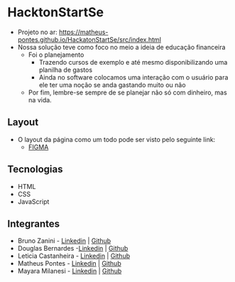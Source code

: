 # HacktonStartSe
- Projeto no ar: https://matheus-pontes.github.io/HackatonStartSe/src/index.html
- Nossa solução teve como foco no meio a ideia de educação financeira
    - Foi o planejamento
        - Trazendo cursos de exemplo e até mesmo disponibilizando uma planilha de gastos
        - Ainda no software colocamos uma interação com o usuário para ele ter uma noção se anda gastando
        muito ou não
    - Por fim, lembre-se sempre de se planejar não só com dinheiro, mas na vida.

## Layout
- O layout da página como um todo pode ser visto pelo seguinte link: 
    - [FIGMA](https://www.figma.com/file/ZmbuknEjFJqAyJDkdtWf9k/ProjetoHackatonEducaFinanceira?node-id=0%3A1)

## Tecnologias 
- HTML
- CSS
- JavaScript

## Integrantes
- Bruno Zanini - [Linkedin](https://www.linkedin.com/in/bzclima/) | [Github](https://github.com/Bruno-Zanini-Cerqueira-Lima)
- Douglas Bernardes -[Linkedin](https://www.linkedin.com/in/douglas-bernardes-397336165/) | [Github](https://github.com/Dougbernard)
- Leticia Castanheira - [Linkedin](https://www.linkedin.com/in/castanheiraleticia/) | [Github](https://github.com/LeleCastanheira)
- Matheus Pontes - [Linkedin](https://www.linkedin.com/in/matheus-pontes-95b9761b5/) | [Github](https://github.com/Matheus-Pontes)
- Mayara Milanesi - [Linkedin](https://www.linkedin.com/in/mayara-milanesi-b114b2161/) | [Github](https://github.com/mayaramilanesi)
